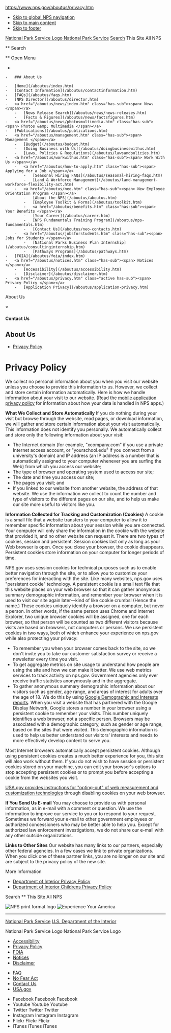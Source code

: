https://www.nps.gov/aboutus/privacy.htm

[]()

-   [Skip to global NPS navigation](#GlobalNav-toggle)
-   [Skip to main content](#main)
-   [Skip to footer](#GlobalFooter)

<a href="/" class="GlobalHeader-homelink"><span class="GlobalHeader-logo hide-text">National Park Service Logo</span> <span class="GlobalHeader-text">National Park Service</span></a>
<a href="#site_search_footer" id="footerSearchLink" class="GlobalSearch-footerLink js-scrollTo"><em></em> <span class="visuallyhidden">Search</span></a>
This Site
All NPS

** Search

** <span class="visuallyhidden">Open </span> Menu

-   

    -   ### About Us

    -   [Home](/aboutus/index.htm)
    -   [Contact Information](/aboutus/contactinformation.htm)
    -   [FAQs](/aboutus/faqs.htm)
    -   [NPS Director](/aboutus/director.htm)
    -   <a href="/aboutus/news/index.htm" class="has-sub"><span> News </span></a>
        -   [News Release Search](/aboutus/news/news-releases.htm)
        -   [Facts & Figures](/aboutus/news/factsfigures.htm)
    -   <a href="/aboutus/news/photosmultimedia.htm" class="has-sub"><span> Photos &amp; Multimedia </span></a>
    -   [Publications](/aboutus/publications.htm)
    -   <a href="/aboutus/management.htm" class="has-sub"><span> Management </span></a>
        -   [Budget](/aboutus/budget.htm)
        -   [Doing Business with Us](/aboutus/doingbusinesswithus.htm)
        -   [Laws, Policies & Regulations](/aboutus/lawsandpolicies.htm)
    -   <a href="/aboutus/workwithus.htm" class="has-sub"><span> Work With Us </span></a>
        -   <a href="/aboutus/how-to-apply.htm" class="has-sub"><span> Applying for a Job </span></a>
            -   [Seasonal Hiring FAQs](/aboutus/seasonal-hiring-faqs.htm)
            -   [Land & Workforce Management](/aboutus/land-management-workforce-flexibility-act.htm)
        -   <a href="/aboutus/neo.htm" class="has-sub"><span> New Employee Orientation Program </span></a>
            -   [About the NPS](/aboutus/aboutus.htm)
            -   [Employee Toolkit & Forms](/aboutus/toolkit.htm)
            -   <a href="/aboutus/benefits.htm" class="has-sub"><span> Your Benefits </span></a>
            -   [Your Career](/aboutus/career.htm)
            -   [NPS Fundamentals Training Program](/aboutus/nps-fundamentals.htm)
            -   [Contact Us](/aboutus/neo-contacts.htm)
        -   <a href="/aboutus/jobsforstudents.htm" class="has-sub"><span> Jobs for Students </span></a>
            -   [National Parks Business Plan Internship](/aboutus/consultinginternship.htm)
            -   [Pathways Programs](/aboutus/pathways.htm)
    -   [FOIA](/aboutus/foia/index.htm)
    -   <a href="/aboutus/notices.htm" class="has-sub"><span> Notices </span></a>
        -   [Accessibility](/aboutus/accessibility.htm)
        -   [Disclaimer](/aboutus/disclaimer.htm)
    -   <a href="/aboutus/privacy.htm" class="active has-sub"><span> Privacy Policy </span></a>
        -   [Application Privacy](/aboutus/application-privacy.htm)

<span data-src="/common/uploads/portal_banner/nri/secondary/A21C878B-1DD8-B71B-0BEB417DA96E7C9C.jpg?width=1200&amp;height=200&amp;mode=crop&amp;quality=90" data-media="(min-width: 1024px)"></span> <span data-src="/common/uploads/portal_banner/nri/secondary/A21C878B-1DD8-B71B-0BEB417DA96E7C9C.jpg?width=2400&amp;height=400&amp;mode=crop&amp;quality=90" data-media="(min-width: 1024px) and (min-resolution: 144dppx)"></span> <span data-src="/common/uploads/portal_banner/nri/secondary/A21C878B-1DD8-B71B-0BEB417DA96E7C9C.jpg?width=2400&amp;height=400&amp;mode=crop&amp;quality=90" data-media="(min-width: 1024px) and (-webkit-min-device-pixel-ratio: 1.5)"></span> <span data-src="/common/uploads/portal_banner/nri/secondary/A21C878B-1DD8-B71B-0BEB417DA96E7C9C.jpg?width=2400&amp;height=400&amp;mode=crop&amp;quality=90" data-media="(min-width: 1440px)"></span>
About Us

×
#### Contact Us

About Us
--------

-   <a href="/aboutus/privacy.htm" class="active has-sub"><span> Privacy Policy </span></a>

Privacy Policy
==============

We collect no personal information about you when you visit our website unless you choose to provide this information to us. However, we collect and store certain information automatically. Here is how we handle information about your visit to our website. (Read the <a href="/aboutus/application-privacy.htm" id="CP___PAGEID=5212475,application-privacy.htm,30102|">mobile application privacy policy</a> for information about how your data is handled in NPS apps.)

**What We Collect and Store Automatically**
If you do nothing during your visit but browse through the website, read pages, or download information, we will gather and store certain information about your visit automatically. This information does not identify you personally. We automatically collect and store only the following information about your visit:

-   The Internet domain (for example, "xcompany.com" if you use a private Internet access account, or "yourschool.edu" if you connect from a university's domain) and IP address (an IP address is a number that is automatically assigned to your computer whenever you are surfing the Web) from which you access our website;
-   The type of browser and operating system used to access our site;
-   The date and time you access our site;
-   The pages you visit; and
-   If you linked to our website from another website, the address of that website. We use the information we collect to count the number and type of visitors to the different pages on our site, and to help us make our site more useful to visitors like you.

**Information Collected for Tracking and Customization (Cookies)**
A cookie is a small file that a website transfers to your computer to allow it to remember specific information about your session while you are connected. Your computer will only share the information in the cookie with the website that provided it, and no other website can request it. There are two types of cookies, session and persistent. Session cookies last only as long as your Web browser is open. Once you close your browser, the cookie disappears. Persistent cookies store information on your computer for longer periods of time.

NPS.gov uses session cookies for technical purposes such as to enable better navigation through the site, or to allow you to customize your preferences for interacting with the site. Like many websites, nps.gov uses "persistent cookie" technology. A persistent cookie is a small text file that this website places on your web browser so that it can gather anonymous summary demographic information, and remember your browser when it is used to visit our site again later—kind of like cookie crumbs! (Hence the name.) These cookies uniquely identify a browser on a computer, but never a person. In other words, if the same person uses Chrome and Internet Explorer, two unique browser cookies will be assigned, one for each browser, so that person will be counted as two different visitors because visits are based on browsers, not computers or persons. We use persistent cookies in two ways, both of which enhance your experience on nps.gov while also protecting your privacy:

-   To remember you when your browser comes back to the site, so we don't invite you to take our customer satisfaction survey or receive a newsletter every time you visit.
-   To get aggregate metrics on site usage to understand how people are using the site and how we can make it better. We use web metrics services to track activity on nps.gov. Government agencies only ever receive traffic statistics anonymously and in the aggregate.
-   To gather anonymous summary demographic information about our visitors such as gender, age range, and areas of interest for adults over the age of 18. We do this by using [Google Demographic and Interests reports](http://support.google.com/analytics/answer/2799357). When you visit a website that has partnered with the Google Display Network, Google stores a number in your browser using a persistent cookie to remember your visits. This number uniquely identifies a web browser, not a specific person. Browsers may be associated with a demographic category, such as gender or age range, based on the sites that were visited. This demographic information is used to help us better understand our visitors' interests and needs to more effectively develop content to serve you.

Most Internet browsers automatically accept persistent cookies. Although using persistent cookies creates a much better experience for you, this site will also work without them. If you do not wish to have session or persistent cookies stored on your machine, you can edit your browser's options to stop accepting persistent cookies or to prompt you before accepting a cookie from the websites you visit.

<a href="https://www.usa.gov/optout-instructions" id="CP___PAGEID=4930418,https://www.usa.gov/optout-instructions,30102|">USA.gov provides instructions for &quot;opting-out&quot; of web measurement and customization technologies</a> through disabling cookies on your web browser.

**If You Send Us E-mail**
You may choose to provide us with personal information, as in e-mail with a comment or question. We use the information to improve our service to you or to respond to your request. Sometimes we forward your e-mail to other government employees or authorized concessioners who may be better able to help you. Except for authorized law enforcement investigations, we do not share our e-mail with any other outside organizations.

**Links to Other Sites**
Our website has many links to our partners, especially other federal agencies. In a few cases we link to private organizations. When you click one of these partner links, you are no longer on our site and are subject to the privacy policy of the new site.

More Information

-   <a href="http://www.doi.gov/privacy.cfm" id="http://www.doi.gov/privacy.cfm|">Department of Interior Privacy Policy</a>
-   <a href="http://www.doi.gov/privacy_children.cfm" id="http://www.doi.gov/privacy_children.cfm|">Department of Interior Childrens Privacy Policy</a>

Search **
This Site
All NPS

<img src="/common/commonspot/templates/assetsCT/images/branding/nps_logo-bw.gif" alt="NPS print format logo" class="GlobalFooter-printLogo print-only" />
<img src="/common/commonspot/templates/assetsCT/images/branding/nps-footer-slogan.png" alt="Experience Your America" class="GlobalFooter-slogan" srcset="/common/commonspot/templates/assetsCT/images/branding/nps-footer-slogan.png 1x, /common/commonspot/templates/assetsCT/images/branding/nps-footer-slogan.png 2x" />

------------------------------------------------------------------------

[National Park Service](//www.nps.gov) [U.S. Department of the Interior](//www.doi.gov)

National Park Service Logo
National Park Service Logo

-   [Accessibility](//www.nps.gov/aboutus/accessibility.htm)
-   [Privacy Policy](//www.nps.gov/aboutus/privacy.htm)
-   [FOIA](//www.nps.gov/aboutus/foia/index.htm)
-   [Notices](//www.nps.gov/aboutus/notices.htm)
-   [Disclaimer](//www.nps.gov/aboutus/disclaimer.htm)

<!-- -->

-   [FAQ](//www.nps.gov/aboutus/faqs.htm)
-   [No Fear Act](//www.doi.gov/pmb/eeo/no-fear-act)
-   [Contact Us](//www.nps.gov/aboutus/contactus.htm)
-   [USA.gov](//www.usa.gov)

<!-- -->

-   Facebook
    Facebook
    <span>Facebook</span>
-   Youtube
    Youtube
    <span>Youtube</span>
-   Twitter
    Twitter
    <span>Twitter</span>
-   Instagram
    Instagram
    <span>Instagram</span>
-   Flickr
    Flickr
    <span>Flickr</span>
-   iTunes
    iTunes
    <span>iTunes</span>


